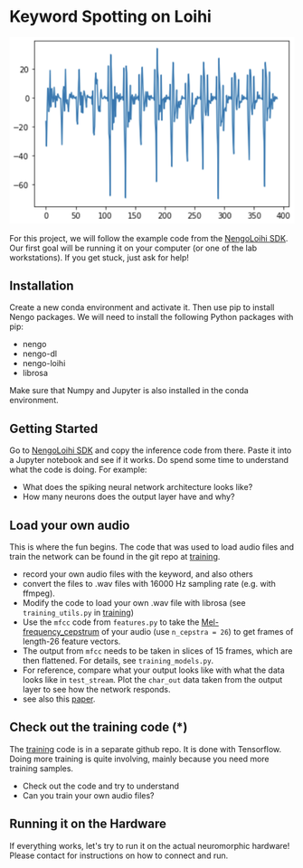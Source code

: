 Keyword Spotting on Loihi
=========================

![](cepstrum.png)

For this project, we will follow the example code from the [NengoLoihi SDK]. Our first goal will be running it on your computer (or one of the lab workstations). If you get stuck, just ask for help!


Installation
------------

Create a new conda environment and activate it. Then use pip to install Nengo packages.
We will need to install the following Python packages with pip:
- nengo
- nengo-dl
- nengo-loihi
- librosa

Make sure that Numpy and Jupyter is also installed in the conda environment.


Getting Started
---------------

Go to [NengoLoihi SDK] and copy the inference code from there. Paste it into a Jupyter notebook and see if it works.
Do spend some time to understand what the code is doing. For example:
- What does the spiking neural network architecture looks like?
- How many neurons does the output layer have and why?

Load your own audio
-------------------

This is where the fun begins. The code that was used to load audio files and train the network can be found in the git repo at [training]. 

- record your own audio files with the keyword, and also others
- convert the files to .wav files with 16000 Hz sampling rate (e.g. with ffmpeg).
- Modify the code to load your own .wav file with librosa (see `training_utils.py` in [training])
- Use the `mfcc` code from `features.py` to take the [Mel-frequency_cepstrum] of your audio (use `n_cepstra = 26`) to get frames of length-26 feature vectors.
- The output from `mfcc` needs to be taken in slices of 15 frames, which are then flattened. For details, see `training_models.py`.
- For reference, compare what your output looks like with what the data looks like in `test_stream`. Plot the `char_out` data taken from the output layer to see how the network responds.
- see also this [paper].

Check out the training code (*)
-------------------------------

The [training] code is in a separate github repo. It is done with Tensorflow. Doing more training is quite involving, mainly because you need more training samples.
- Check out the code and try to understand
- Can you train your own audio files?

Running it on the Hardware
--------------------------

If everything works, let's try to run it on the actual neuromorphic hardware!
Please contact for instructions on how to connect and run.


[NengoLoihi SDK]: https://www.nengo.ai/nengo-loihi/examples/keyword-spotting.html
[training]: https://github.com/abr/power_benchmarks/tree/master/training
[Mel-frequency_cepstrum]: https://en.wikipedia.org/wiki/Mel-frequency_cepstrum
[paper]: https://arxiv.org/pdf/1812.01739.pdf